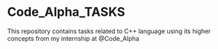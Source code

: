# Code_Alpha_TASKS
This repository contains tasks related to C++ language using its higher concepts from my internship at @Code_Alpha
